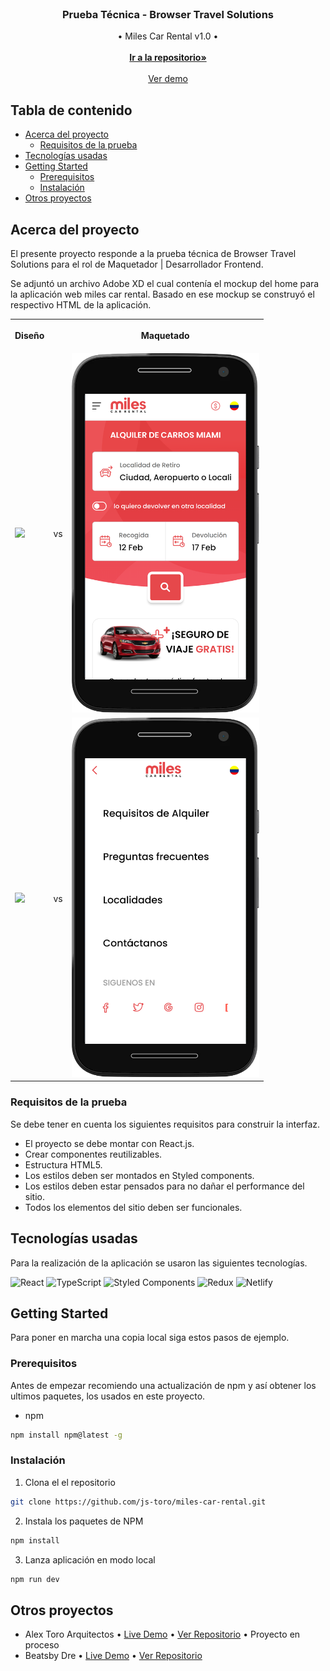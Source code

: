 <br/>

<p align="center">
  <h3 align="center">Prueba Técnica - Browser Travel Solutions</h3>

  <p align="center">
    • Miles Car Rental v1.0 •
    <br/>
    <br/>
    <a href="https://github.com/js-toro/miles-car-rental"><strong>Ir a la repositorio»</strong></a>
    <br/>
    <br/>
    <a href="https://milescarrental.netlify.app">Ver demo</a> 
  </p>
</p>

<h2> Tabla de contenido</h2>

- [Acerca del proyecto](#acerca-del-proyecto)
  - [Requisitos de la prueba](#requisitos-de-la-prueba)
- [Tecnologías usadas](#tecnologías-usadas)
- [Getting Started](#getting-started)
  - [Prerequisitos](#prerequisitos)
  - [Instalación](#instalación)
- [Otros proyectos](#otros-proyectos)

## Acerca del proyecto

El presente proyecto responde a la prueba técnica de Browser Travel Solutions para el rol de Maquetador | Desarrollador Frontend. 

Se adjuntó un archivo Adobe XD el cual contenía el mockup del home para la aplicación web miles car rental. Basado en ese mockup se construyó el respectivo HTML de la aplicación.

<table align="center">
  <tr>
    <th>
    <p align="center">Diseño</p>
    </th>
    <th></th>
    <th>
    <div align="center">Maquetado</div>
    </th>
  <tr>
 <tr>
    <td>
    <img src="./markdown/assets/diseño1.jpg" width="300">
    </td>
    <td>vs</td>
    <td>
    <img src="./markdown/assets/maquetado1.png" width="300">
    </td>
  <tr>
  <tr>
    <td>
    <img src="./markdown/assets/diseño2.jpg" width="300">
    </td>
    <td>vs</td>
    <td>
    <img src="./markdown/assets/maquetado2.png" width="300">
    </td>
  <tr>
</table>

### Requisitos de la prueba

Se debe tener en cuenta los siguientes requisitos para construir la interfaz.

- El proyecto se debe montar con React.js.
- Crear componentes reutilizables.
- Estructura HTML5.
- Los estilos deben ser montados en Styled components.
- Los estilos deben estar pensados para no dañar el performance del sitio.
- Todos los elementos del sitio deben ser funcionales.

## Tecnologías usadas

Para la realización de la aplicación se usaron las siguientes tecnologías.<br>

![React](https://img.shields.io/badge/react-%2320232a.svg?style=for-the-badge&logo=react&logoColor=%2361DAFB)
![TypeScript](https://img.shields.io/badge/typescript-%23007ACC.svg?style=for-the-badge&logo=typescript&logoColor=white)
![Styled Components](https://img.shields.io/badge/styled--components-DB7093?style=for-the-badge&logo=styled-components&logoColor=white)
![Redux](https://img.shields.io/badge/redux-%23593d88.svg?style=for-the-badge&logo=redux&logoColor=white)
![Netlify](https://img.shields.io/badge/netlify-%23000000.svg?style=for-the-badge&logo=netlify&logoColor=#00C7B7) 


## Getting Started

Para poner en marcha una copia local siga estos pasos de ejemplo.

### Prerequisitos

Antes de empezar recomiendo una actualización de npm y así obtener los ultimos paquetes, los usados en este proyecto.

* npm

```sh
npm install npm@latest -g
```

### Instalación

1. Clona el el repositorio

```sh
git clone https://github.com/js-toro/miles-car-rental.git
```

2. Instala los paquetes de NPM

```sh
npm install
```

3. Lanza aplicación en modo local

```sh
npm run dev
```

## Otros proyectos

- Alex Toro Arquitectos • [Live Demo](https://alextoroarquitectos.netlify.app) • [Ver Repositorio](https://github.com/js-toro/alextoroarq) • Proyecto en proceso
- Beatsby Dre • [Live Demo](https://beatsby-dre.netlify.app) • [Ver Repositorio](https://github.com/js-toro/beatsby-dre-landing-page)
